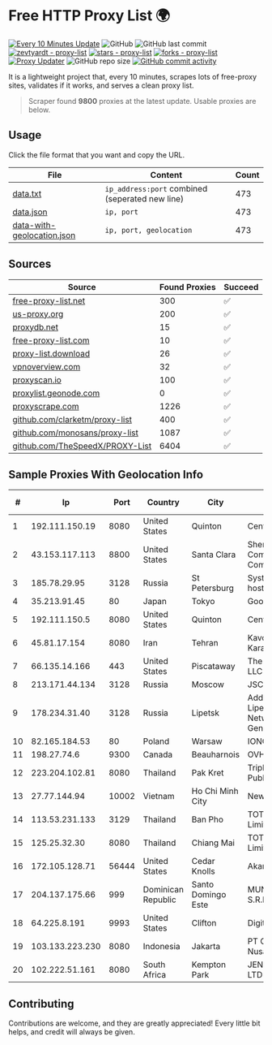 
# Free HTTP Proxy List 🌍

[![Every 10 Minutes Update](https://github.com/mertguvencli/http-proxy-list/actions/workflows/main.yml/badge.svg?branch=main)](https://github.com/mertguvencli/http-proxy-list/actions/workflows/main.yml)
![GitHub](https://img.shields.io/github/license/mertguvencli/http-proxy-list)
![GitHub last commit](https://img.shields.io/github/last-commit/mertguvencli/http-proxy-list)
[![zevtyardt - proxy-list](https://img.shields.io/static/v1?label=zevtyardt&message=proxy-list&color=blue&logo=github)](https://github.com/zevtyardt/proxy-list "Go to GitHub repo")
[![stars - proxy-list](https://img.shields.io/github/stars/zevtyardt/proxy-list?style=social)](https://github.com/zevtyardt/proxy-list)
[![forks - proxy-list](https://img.shields.io/github/forks/zevtyardt/proxy-list?style=social)](https://github.com/zevtyardt/proxy-list)
[![Proxy Updater](https://github.com/zevtyardt/proxy-list/workflows/Proxy%20Updater/badge.svg)](https://github.com/zevtyardt/proxy-list/actions?query=workflow:"Proxy+Updater")
![GitHub repo size](https://img.shields.io/github/repo-size/zevtyardt/proxy-list)
[![GitHub commit activity](https://img.shields.io/github/commit-activity/m/zevtyardt/proxy-list?logo=commits)](https://github.com/zevtyardt/proxy-list/commits/main)

It is a lightweight project that, every 10 minutes, scrapes lots of free-proxy sites, validates if it works, and serves a clean proxy list.

> Scraper found **9800** proxies at the latest update. Usable proxies are below.

## Usage

Click the file format that you want and copy the URL.

|File|Content|Count|
|----|-------|-----|
|[data.txt](https://raw.githubusercontent.com/mertguvencli/http-proxy-list/main/proxy-list/data.txt)|`ip_address:port` combined (seperated new line)|473|
|[data.json](https://raw.githubusercontent.com/mertguvencli/http-proxy-list/main/proxy-list/data.json)|`ip, port`|473|
|[data-with-geolocation.json](https://raw.githubusercontent.com/mertguvencli/http-proxy-list/main/proxy-list/data-with-geolocation.json)|`ip, port, geolocation`|473|

## Sources

|Source|Found Proxies|Succeed|
|------|-------------|-------|
|[free-proxy-list.net](https://free-proxy-list.net)|300|✅|
|[us-proxy.org](https://www.us-proxy.org)|200|✅|
|[proxydb.net](http://proxydb.net)|15|✅|
|[free-proxy-list.com](https://free-proxy-list.com/?page=&port=&type%5B%5D=http&type%5B%5D=https&up_time=0&search=Search)|10|✅|
|[proxy-list.download](https://www.proxy-list.download/HTTP)|26|✅|
|[vpnoverview.com](https://vpnoverview.com/privacy/anonymous-browsing/free-proxy-servers)|32|✅|
|[proxyscan.io](https://www.proxyscan.io)|100|✅|
|[proxylist.geonode.com](https://proxylist.geonode.com/api/proxy-list?limit=300&page=1&sort_by=lastChecked&sort_type=desc&protocols=http,https)|0|✅|
|[proxyscrape.com](https://api.proxyscrape.com/v2/?request=displayproxies&protocol=http&timeout=10000&country=all&ssl=all&anonymity=all)|1226|✅|
|[github.com/clarketm/proxy-list](https://raw.githubusercontent.com/clarketm/proxy-list/master/proxy-list-raw.txt)|400|✅|
|[github.com/monosans/proxy-list](https://raw.githubusercontent.com/monosans/proxy-list/main/proxies/http.txt)|1087|✅|
|[github.com/TheSpeedX/PROXY-List](https://raw.githubusercontent.com/TheSpeedX/PROXY-List/master/http.txt)|6404|✅|


## Sample Proxies With Geolocation Info

|#|Ip|Port|Country|City|Internet Service Provider|
|-|--|----|-------|----|-------------------------|
|1|192.111.150.19|8080|United States|Quinton|Centrilogic|
|2|43.153.117.113|8800|United States|Santa Clara|Shenzhen Tencent Computer Systems Company Limited|
|3|185.78.29.95|3128|Russia|St Petersburg|System servers virtual hosting BEGET.RU|
|4|35.213.91.45|80|Japan|Tokyo|Google LLC|
|5|192.111.150.5|8080|United States|Quinton|Centrilogic|
|6|45.81.17.154|8080|Iran|Tehran|Kavoshgar Novin Karamad Co.Ltd|
|7|66.135.14.166|443|United States|Piscataway|The Constant Company, LLC|
|8|213.171.44.134|3128|Russia|Moscow|JSC Comcor|
|9|178.234.31.40|3128|Russia|Lipetsk|Address point-to-point Lipetsk Regional Public Network BBN-3/1/1 General|
|10|82.165.184.53|80|Poland|Warsaw|IONOS SE|
|11|198.27.74.6|9300|Canada|Beauharnois|OVH SAS|
|12|223.204.102.81|8080|Thailand|Pak Kret|Triple T Broadband Public Company Limited|
|13|27.77.144.94|10002|Vietnam|Ho Chi Minh City|Newass2011xDSLHCMC|
|14|113.53.231.133|3129|Thailand|Ban Pho|TOT Public Company Limited|
|15|125.25.32.30|8080|Thailand|Chiang Mai|TOT Public Company Limited|
|16|172.105.128.71|56444|United States|Cedar Knolls|Akamai Technologies|
|17|204.137.175.66|999|Dominican Republic|Santo Domingo Este|MUNDO1TELECOM, S.R.L.|
|18|64.225.8.191|9993|United States|Clifton|DigitalOcean, LLC|
|19|103.133.223.230|8080|Indonesia|Jakarta|PT Cloud Teknologi Nusantara|
|20|102.222.51.161|8080|South Africa|Kempton Park|JENNY INTERNET (PTY) LTD|



## Contributing

Contributions are welcome, and they are greatly appreciated! Every
little bit helps, and credit will always be given.

